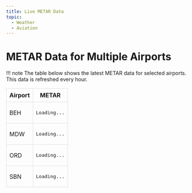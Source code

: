 ```yaml
---
title: Live METAR Data
topic:
  - Weather
  - Aviation
---
```

# METAR Data for Multiple Airports
<style>
    table {
        width: 100%;
        border-collapse: collapse;
    }
    td, th {
        border: 1px solid #ddd;
        padding: 8px;
    }
    pre {
        white-space: pre-wrap; /* Wrap text within the cell */
    }
</style>
!!! note
    The table below shows the latest METAR data for selected airports. This data is refreshed every hour.

| Airport | METAR                                 |
| ------- | ------------------------------------- |
| BEH     | <pre id="metar-KBEH">Loading...</pre> |
| MDW     | <pre id="metar-KMDW">Loading...</pre> |
| ORD     | <pre id="metar-KORD">Loading...</pre> |
| SBN     | <pre id="metar-KSBN">Loading...</pre> |

<script>
    const airports = ['KBEH', 'KMDW', 'KSBN', 'KORD']; // Add your list of airports here
    const apiKey = 'pOeQWCeTA9r2lfI4p0_YUlYmNo-qsKXGlCt-aU1zWNY'; // Replace with your actual API key

    async function fetchMetar(airport) {
        const response = await fetch(`https://avwx.rest/api/metar/${airport}?token=${apiKey}`);
        if (response.ok) {
            const data = await response.json();
            return data.sanitized;
        }
        return 'Unable to fetch METAR';
    }

    async function updateMetar() {
        for (const airport of airports) {
            const metar = await fetchMetar(airport);
            document.getElementById(`metar-${airport}`).textContent = metar;
        }
    }

    // Update METAR every hour (3600000 ms)
    setInterval(updateMetar, 3600000);

    // Initial update when page loads
    updateMetar();
</script>
        
